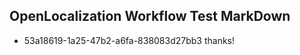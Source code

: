 ## OpenLocalization Workflow Test MarkDown
* 53a18619-1a25-47b2-a6fa-838083d27bb3 thanks!

<!--HONumber=Jul16_HO3-->


